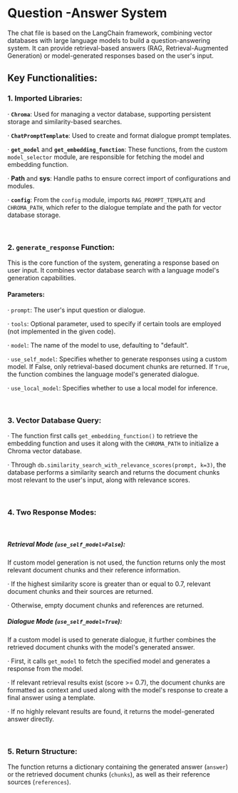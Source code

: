 # Question -Answer System

The chat file is based on the LangChain framework, combining vector databases with large language models to build a question-answering system. It can provide retrieval-based answers (RAG, Retrieval-Augmented Generation) or model-generated responses based on the user's input. 

## Key Functionalities:

### 1. Imported Libraries:

· **`Chroma`**: Used for managing a vector database, supporting persistent storage and similarity-based searches.

· **`ChatPromptTemplate`**: Used to create and format dialogue prompt templates.

· **`get_model`** and **`get_embedding_function`**: These functions, from the custom `model_selector` module, are responsible for fetching the model and embedding function.

· **Path** and **sys**: Handle paths to ensure correct import of configurations and modules.

· **`config`**: From the `config` module, imports `RAG_PROMPT_TEMPLATE` and `CHROMA_PATH`, which refer to the dialogue template and the path for vector database storage.

<br/>

### 2. `generate_response` Function: 

This is the core function of the system, generating a response based on user input. It combines vector database search with a language model's generation capabilities.

#### Parameters:

· `prompt`: The user's input question or dialogue.

· `tools`: Optional parameter, used to specify if certain tools are employed (not implemented in the given code).

· `model`: The name of the model to use, defaulting to "default".

· `use_self_model`: Specifies whether to generate responses using a custom model. If False, only retrieval-based document chunks are returned. If `True`, the function combines the language model's generated dialogue.

· `use_local_model`: Specifies whether to use a local model for inference.

<br/>

### 3. Vector Database Query:

· The function first calls `get_embedding_function()` to retrieve the embedding function and uses it along with the `CHROMA_PATH` to initialize a Chroma vector database.

· Through `db.similarity_search_with_relevance_scores(prompt, k=3)`, the database performs a similarity search and returns the document chunks most relevant to the user's input, along with relevance scores.

<br/>

### 4. Two Response Modes:

<br/>

##### Retrieval Mode (`use_self_model=False`): 

If custom model generation is not used, the function returns only the most relevant document chunks and their reference information.

· If the highest similarity score is greater than or equal to 0.7, relevant document chunks and their sources are returned.

· Otherwise, empty document chunks and references are returned.

##### Dialogue Mode (`use_self_model=True`): 

If a custom model is used to generate dialogue, it further combines the retrieved document chunks with the model's generated answer.

· First, it calls `get_model` to fetch the specified model and generates a response from the model.

· If relevant retrieval results exist (score >= 0.7), the document chunks are formatted as context and used along with the model's response to create a final answer using a template.

· If no highly relevant results are found, it returns the model-generated answer directly.

<br/>

### 5. Return Structure:

The function returns a dictionary containing the generated answer (`answer`) or the retrieved document chunks (`chunks`), as well as their reference sources (`references`).